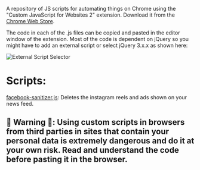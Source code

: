 A repository of JS scripts for automating things on Chrome using the "Custom JavaScript for Websites 2" extension. Download it from the [Chrome Web Store](https://chrome.google.com/webstore/detail/custom-javascript-for-web/ddbjnfjiigjmcpcpkmhogomapikjbjdk?hl=en).

The code in each of the .js files can be copied and pasted in the editor window of the extension. Most of the code is dependent on jQuery so you might have to add an external script or select jQuery 3.x.x as shown here:

![External Script Selector](https://i.imgur.com/yGXoEK4.png)

# Scripts:
[facebook-sanitizer.js](src/facebook-sanitizer.js): Deletes the instagram reels and ads shown on your news feed.

## 🚨 Warning 🚨: Using custom scripts in browsers from third parties in sites that contain your personal data is extremely dangerous and do it at your own risk. Read and understand the code before pasting it in the browser.

